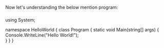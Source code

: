 Now let's understanding the below mention program:

###
using System;

namespace HelloWorld
{
  class Program
  {
    static void Main(string[] args)
    {
      Console.WriteLine("Hello World!");    
    }
  }
}
###
